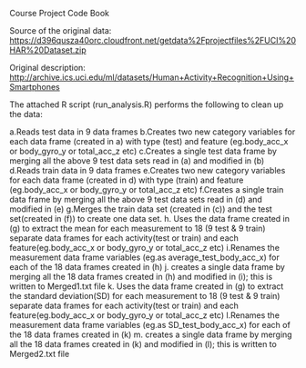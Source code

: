 Course Project Code Book

Source of the original data: https://d396qusza40orc.cloudfront.net/getdata%2Fprojectfiles%2FUCI%20HAR%20Dataset.zip

Original description: http://archive.ics.uci.edu/ml/datasets/Human+Activity+Recognition+Using+Smartphones

The attached R script (run_analysis.R) performs the following to clean up the data:

a.Reads test data in 9 data frames
b.Creates two new category variables for each data frame (created in a) with type (test) and feature (eg.body_acc_x or body_gyro_y or total_acc_z etc)
c.Creates a single test data frame by merging all the above 9 test data sets read in (a) and modified in (b)
d.Reads train data in 9 data frames
e.Creates two new category variables for each data frame (created in d) with type (train) and feature (eg.body_acc_x or body_gyro_y or total_acc_z etc)
f.Creates a single train data frame by merging all the above 9 test data sets read in (d) and modified in (e)
g.Merges the train data set (created in (c)) and the test set(created in (f)) to create one data set.
h. Uses the data frame created in (g) to extract the mean for each measurement to 18 (9 test & 9 train) separate data frames for each activity(test or train) and each feature(eg.body_acc_x or body_gyro_y or total_acc_z etc)
i.Renames the measurement data frame variables (eg.as average_test_body_acc_x) for each of the 18 data frames created in (h)
j. creates a single data frame by merging all the 18 data frames created in (h) and modified in (i); this is written to Merged1.txt file
k. Uses the data frame created in (g) to extract the standard deviation(SD) for each measurement to 18 (9 test & 9 train) separate data frames for each activity(test or train) and each feature(eg.body_acc_x or body_gyro_y or total_acc_z etc)
l.Renames the measurement data frame variables (eg.as SD_test_body_acc_x) for each of the 18 data frames created in (k)
m. creates a single data frame by merging all the 18 data frames created in (k) and modified in (l); this is written to Merged2.txt file


